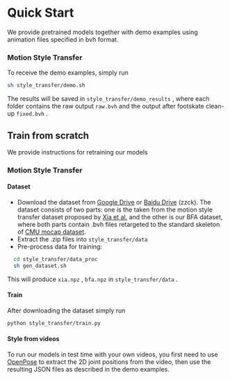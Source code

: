 # Quick Start

We provide pretrained models together with demo examples using animation files specified in bvh format.

<!--

``` bash
python test.py -model_path MODEL_PATH -input_A PATH_A -input_B PATH_B -edit_type TYPE
```-->

### Motion Style Transfer

<!-- `TYPE = style_transfer`
`PATH_A` - content motion input  
`PATH_B` - style motion input  

The system support both in style from 3D MoCap data:

``` bash
python test.py -model_path retargeting/models/pretrained_style_transfer.pth -input_A style_transfer/examples/content_input -input_B style_transfer/examples/3D_style_input -edit_type style_transfer
```

(demo result GIF: input_content, input_style, output)

and in style from 2D key-points (extracted from video):

``` bash
python test.py -model_path retargeting/models/pretrained_style_transfer.pth -input_A style_transfer/examples/content_input -input_B style_transfer/examples/2D_style_input -edit_type style_transfer
```

(demo result GIF: input_content, input_style_video, output) -->
To receive the demo examples, simply run

``` bash
sh style_transfer/demo.sh
```

The results will be saved in `style_transfer/demo_results` , 
where each folder contains the raw output `raw.bvh` and the output after footskate clean-up `fixed.bvh` .

## Train from scratch

We provide instructions for retraining our models

### Motion Style Transfer

#### Dataset

* Download the dataset from [Google Drive](https://drive.google.com/drive/folders/1C-_iZJj-PSUWZwh25yAsQe1tLpPm9EZ5?usp=sharing) or [Baidu Drive](https://pan.baidu.com/s/1LtZaX7bQ6kz8TrDWd4FxWA) (zzck). The dataset consists of two parts: one is the taken from the motion style transfer dataset proposed by [Xia et al.](http://faculty.cs.tamu.edu/jchai/projects/SIG15/style-final.pdf) and the other is our BFA dataset, where both parts contain .bvh files retargeted to the standard skeleton of [CMU mocap dataset](http://mocap.cs.cmu.edu/).
* Extract the .zip files into `style_transfer/data`
* Pre-process data for training:

  

``` bash
  cd style_transfer/data_proc
  sh gen_dataset.sh
  ```

  This will produce `xia.npz` , `bfa.npz` in `style_transfer/data` .

#### Train

After downloading the dataset simply run

``` bash
python style_transfer/train.py
```

#### Style from videos

To run our models in test time with your own videos, you first need to use [OpenPose](https://github.com/CMU-Perceptual-Computing-Lab/openpose) to extract the 2D joint positions from the video, then use the resulting JSON files as described in the demo examples.
